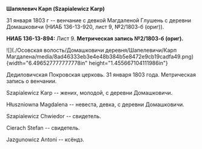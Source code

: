 **Шапялевич Карп (Szapialewicz Karp)**

31 января 1803 г -- венчание с девкой Магдаленой Глушень с деревни
Домашковичи (НИАБ 136-13-920, лист 9, №2/1803-б (ориг)).

**НИАБ 136-13-894:** Лист 9. **Метрическая запись №2/1803-б (ориг).**

![](./Осовская волость/Домашковичи деревня/Шапелевичи/Карп Магдалена/media/8ad46333eb3e4e48b384b5e8472e9cb19cadfa49.png){width="6.496527777777778in"
height="1.455667104111986in"}

Дедиловичская Покровская церковь. 31 января 1803 года. Метрическая
запись о венчании.

Szapialewicz Karp -- жених, молодой, с деревни Домашковичи.

Hłuszniowna Magdalena -- невеста, девка, с деревни Домашковичи.

Szapialewicz Chwiedor -- свидетель.

Cierach Stefan -- свидетель.

Jazgunowicz Antoni -- ксёндз.
